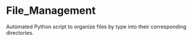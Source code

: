 # File_Management
Automated Python script to organize files by type into their corresponding directories.
